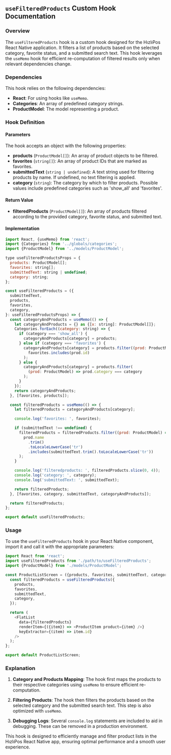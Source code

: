 ## `useFilteredProducts` Custom Hook Documentation

### Overview

The `useFilteredProducts` hook is a custom hook designed for the HızlıPos React Native application. It filters a list of products based on the selected category, favorite status, and a submitted search text. This hook leverages the `useMemo` hook for efficient re-computation of filtered results only when relevant dependencies change.

### Dependencies

This hook relies on the following dependencies:

- **React**: For using hooks like `useMemo`.
- **Categories**: An array of predefined category strings.
- **ProductModel**: The model representing a product.

### Hook Definition

#### Parameters

The hook accepts an object with the following properties:

- **products** (`ProductModel[]`): An array of product objects to be filtered.
- **favorites** (`string[]`): An array of product IDs that are marked as favorites.
- **submittedText** (`string | undefined`): A text string used for filtering products by name. If undefined, no text filtering is applied.
- **category** (`string`): The category by which to filter products. Possible values include predefined categories such as 'show_all' and 'favorites'.

#### Return Value

- **filteredProducts** (`ProductModel[]`): An array of products filtered according to the provided category, favorite status, and submitted text.

#### Implementation

```javascript
import React, {useMemo} from 'react';
import {Categories} from '../globals/categories';
import {ProductModel} from '../models/ProductModel';

type useFilteredProductsProps = {
  products: ProductModel[];
  favorites: string[];
  submittedText: string | undefined;
  category: string;
};

const useFilteredProducts = ({
  submittedText,
  products,
  favorites,
  category,
}: useFilteredProductsProps) => {
  const categoryAndProducts = useMemo(() => {
    let categoryAndProducts = {} as {[x: string]: ProductModel[]};
    Categories.forEach((category: string) => {
      if (category === 'show_all') {
        categoryAndProducts[category] = products;
      } else if (category === 'favorites') {
        categoryAndProducts[category] = products.filter((prod: ProductModel) =>
          favorites.includes(prod.id)
        );
      } else {
        categoryAndProducts[category] = products.filter(
          (prod: ProductModel) => prod.category === category
        );
      }
    });
    return categoryAndProducts;
  }, [favorites, products]);

  const filteredProducts = useMemo(() => {
    let filteredProducts = categoryAndProducts[category];

    console.log('favorites: ', favorites);

    if (submittedText !== undefined) {
      filteredProducts = filteredProducts.filter((prod: ProductModel) =>
        prod.name
          .trim()
          .toLocaleLowerCase('tr')
          .includes(submittedText.trim().toLocaleLowerCase('tr'))
      );
    }

    console.log('filteredproducts: ', filteredProducts.slice(0, 4));
    console.log('category: ', category);
    console.log('submittedText: ', submittedText);

    return filteredProducts;
  }, [favorites, category, submittedText, categoryAndProducts]);

  return filteredProducts;
};

export default useFilteredProducts;
```

### Usage

To use the `useFilteredProducts` hook in your React Native component, import it and call it with the appropriate parameters:

```javascript
import React from 'react';
import useFilteredProducts from './path/to/useFilteredProducts';
import {ProductModel} from './models/ProductModel';

const ProductListScreen = ({products, favorites, submittedText, category}) => {
  const filteredProducts = useFilteredProducts({
    products,
    favorites,
    submittedText,
    category,
  });

  return (
    <FlatList
      data={filteredProducts}
      renderItem={({item}) => <ProductItem product={item} />}
      keyExtractor={(item) => item.id}
    />
  );
};

export default ProductListScreen;
```

### Explanation

1. **Category and Products Mapping**: The hook first maps the products to their respective categories using `useMemo` to ensure efficient re-computation.
2. **Filtering Products**: The hook then filters the products based on the selected category and the submitted search text. This step is also optimized with `useMemo`.

3. **Debugging Logs**: Several `console.log` statements are included to aid in debugging. These can be removed in a production environment.

This hook is designed to efficiently manage and filter product lists in the HızlıPos React Native app, ensuring optimal performance and a smooth user experience.
